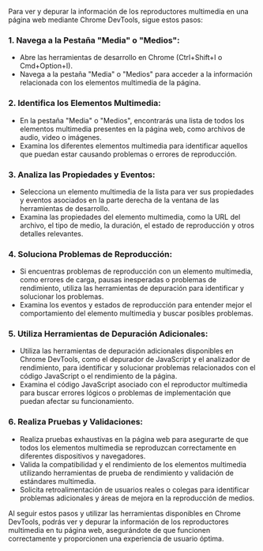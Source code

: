 Para ver y depurar la información de los reproductores multimedia en una página web mediante Chrome DevTools, sigue estos pasos:

### 1. Navega a la Pestaña "Media" o "Medios":
- Abre las herramientas de desarrollo en Chrome (Ctrl+Shift+I o Cmd+Option+I).
- Navega a la pestaña "Media" o "Medios" para acceder a la información relacionada con los elementos multimedia de la página.

### 2. Identifica los Elementos Multimedia:
- En la pestaña "Media" o "Medios", encontrarás una lista de todos los elementos multimedia presentes en la página web, como archivos de audio, video o imágenes.
- Examina los diferentes elementos multimedia para identificar aquellos que puedan estar causando problemas o errores de reproducción.

### 3. Analiza las Propiedades y Eventos:
- Selecciona un elemento multimedia de la lista para ver sus propiedades y eventos asociados en la parte derecha de la ventana de las herramientas de desarrollo.
- Examina las propiedades del elemento multimedia, como la URL del archivo, el tipo de medio, la duración, el estado de reproducción y otros detalles relevantes.

### 4. Soluciona Problemas de Reproducción:
- Si encuentras problemas de reproducción con un elemento multimedia, como errores de carga, pausas inesperadas o problemas de rendimiento, utiliza las herramientas de depuración para identificar y solucionar los problemas.
- Examina los eventos y estados de reproducción para entender mejor el comportamiento del elemento multimedia y buscar posibles problemas.

### 5. Utiliza Herramientas de Depuración Adicionales:
- Utiliza las herramientas de depuración adicionales disponibles en Chrome DevTools, como el depurador de JavaScript y el analizador de rendimiento, para identificar y solucionar problemas relacionados con el código JavaScript o el rendimiento de la página.
- Examina el código JavaScript asociado con el reproductor multimedia para buscar errores lógicos o problemas de implementación que puedan afectar su funcionamiento.

### 6. Realiza Pruebas y Validaciones:
- Realiza pruebas exhaustivas en la página web para asegurarte de que todos los elementos multimedia se reproduzcan correctamente en diferentes dispositivos y navegadores.
- Valida la compatibilidad y el rendimiento de los elementos multimedia utilizando herramientas de prueba de rendimiento y validación de estándares multimedia.
- Solicita retroalimentación de usuarios reales o colegas para identificar problemas adicionales y áreas de mejora en la reproducción de medios.

Al seguir estos pasos y utilizar las herramientas disponibles en Chrome DevTools, podrás ver y depurar la información de los reproductores multimedia en tu página web, asegurándote de que funcionen correctamente y proporcionen una experiencia de usuario óptima.
